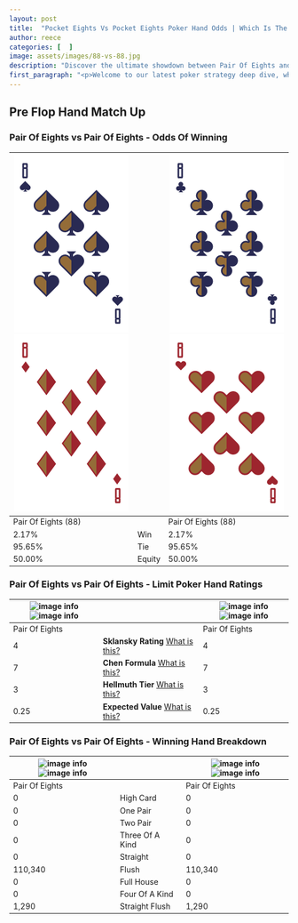 ```yaml
---
layout: post
title:  "Pocket Eights Vs Pocket Eights Poker Hand Odds | Which Is The Better Hand In Poker? A Complete Guide"
author: reece
categories: [  ]
image: assets/images/88-vs-88.jpg
description: "Discover the ultimate showdown between Pair Of Eights and Pair Of Eights in poker! Uncover the odds, strategies, and scenarios where one hand triumphs over the other. Get ready to up your poker game with this thrilling analysis."
first_paragraph: "<p>Welcome to our latest poker strategy deep dive, where we're pitting two distinct hands against each other in a high-stakes showdown: Pair Of Eights vs Pair Of Eights.</p><p>In the dynamic world of poker, every decision counts, and knowing which hand holds the upper hand is key to your success at the table.</p><p>In this article, we'll dissect these two hands, explore the scenarios where one dominates the other, and equip you with the knowledge to make strategic choices that can tip the odds in your favor.</p><p>Get ready to unravel the intriguing dynamics of these poker hands and elevate your game to new heights.</p>"
---
```




[comment]: # (sp0)

## Pre Flop Hand Match Up

<div class="table hand-ratings" markdown="1"> 



### Pair Of Eights vs Pair Of Eights - Odds Of Winning


    
| ![image info](assets/images/hand1/8.png) ![image info](assets/images/hand1/8o.png) |  | ![image info](assets/images/hand2/8.png) ![image info](assets/images/hand2/8o.png) |
| -------- | -------- | -------- |
| Pair Of Eights (88) |  | Pair Of Eights (88) |
| 2.17% | Win | 2.17% |
| 95.65% | Tie | 95.65% |
| 50.00% | Equity | 50.00% |




[comment]: # (sp1)



### Pair Of Eights vs Pair Of Eights - Limit Poker Hand Ratings


    
| ![image info](https://www.riverpairs.com/assets/images/hand1/8.png) ![image info](https://www.riverpairs.com/assets/images/hand1/8o.png) |  | ![image info](https://www.riverpairs.com/assets/images/hand2/8.png) ![image info](https://www.riverpairs.com/assets/images/hand2/8o.png) |
| -------- | -------- | -------- |
| Pair Of Eights |  | Pair Of Eights |
| 4 | **Sklansky Rating** [What is this?](/sklansky-rating-explained) | 4 |
| 7 | **Chen Formula** [What is this?](/chen-formula-explained) | 7 |
| 3 | **Hellmuth Tier** [What is this?](/Hellmuth-tier-explained) | 3 |
| 0.25 | **Expected Value** [What is this?](/expected-value-explained) | 0.25 |




[comment]: # (sp2)



### Pair Of Eights vs Pair Of Eights - Winning Hand Breakdown


    
| ![image info](https://www.riverpairs.com/assets/images/hand1/8.png) ![image info](https://www.riverpairs.com/assets/images/hand1/8o.png) |  | ![image info](https://www.riverpairs.com/assets/images/hand2/8.png) ![image info](https://www.riverpairs.com/assets/images/hand2/8o.png) |
| -------- | -------- | -------- |
| Pair Of Eights |  | Pair Of Eights |
| 0 | High Card | 0 |
| 0 | One Pair | 0 |
| 0 | Two Pair | 0 |
| 0 | Three Of A Kind | 0 |
| 0 | Straight | 0 |
| 110,340 | Flush | 110,340 |
| 0 | Full House | 0 |
| 0 | Four Of A Kind | 0 |
| 1,290 | Straight Flush | 1,290 |




[comment]: # (sp3)



</div>

[comment]: # (sp4)



[comment]: # (sp5)

